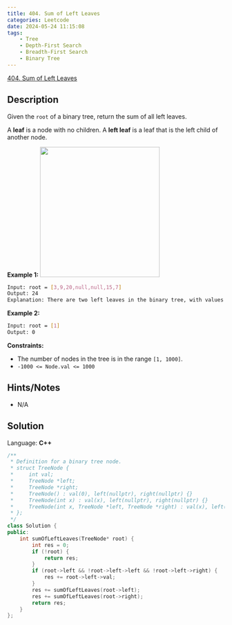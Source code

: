 ```yaml
---
title: 404. Sum of Left Leaves
categories: Leetcode
date: 2024-05-24 11:15:08
tags:
    - Tree
    - Depth-First Search
    - Breadth-First Search
    - Binary Tree
---
```


[404. Sum of Left Leaves](https://leetcode.com/problems/sum-of-left-leaves/description/)

## Description

Given the `root` of a binary tree, return the sum of all left leaves.

A **leaf**  is a node with no children. A **left leaf**  is a leaf that is the left child of another node.

**Example 1:**
<img alt="" src="https://assets.leetcode.com/uploads/2021/04/08/leftsum-tree.jpg" style="width: 277px; height: 302px;">

```bash
Input: root = [3,9,20,null,null,15,7]
Output: 24
Explanation: There are two left leaves in the binary tree, with values 9 and 15 respectively.
```

**Example 2:**

```bash
Input: root = [1]
Output: 0
```

**Constraints:**

- The number of nodes in the tree is in the range `[1, 1000]`.
- `-1000 <= Node.val <= 1000`

## Hints/Notes

- N/A

## Solution

Language: **C++**

```C++
/**
 * Definition for a binary tree node.
 * struct TreeNode {
 *     int val;
 *     TreeNode *left;
 *     TreeNode *right;
 *     TreeNode() : val(0), left(nullptr), right(nullptr) {}
 *     TreeNode(int x) : val(x), left(nullptr), right(nullptr) {}
 *     TreeNode(int x, TreeNode *left, TreeNode *right) : val(x), left(left), right(right) {}
 * };
 */
class Solution {
public:
    int sumOfLeftLeaves(TreeNode* root) {
        int res = 0;
        if (!root) {
            return res;
        }
        if (root->left && !root->left->left && !root->left->right) {
            res += root->left->val;
        }
        res += sumOfLeftLeaves(root->left);
        res += sumOfLeftLeaves(root->right);
        return res;
    }
};
```
